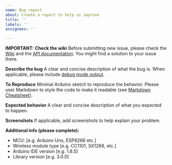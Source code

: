 ```yaml
---
name: Bug report
about: Create a report to help us improve
title: ''
labels: ''
assignees: ''

---
```


**IMPORTANT: Check the wiki**
Before submitting new issue, please check the [Wiki](https://github.com/jgromes/RadioLib/wiki) and the [API documentation](https://jgromes.github.io/RadioLib/). You might find a solution to your issue there. 

**Describe the bug**
A clear and concise description of what the bug is. When applicable, please include [debug mode output](https://github.com/jgromes/RadioLib/wiki/Debug-mode).

**To Reproduce**
Minimal Arduino sketch to reproduce the behavior. Please user Markdown to style the code to make it readable (see [Markdown Cheatsheet](https://github.com/adam-p/markdown-here/wiki/Markdown-Cheatsheet#code)).

**Expected behavior**
A clear and concise description of what you expected to happen.

**Screenshots**
If applicable, add screenshots to help explain your problem.

**Additional info (please complete):**
 - MCU: [e.g. Arduino Uno, ESP8266 etc.]
 - Wireless module type [e.g. CC1101, SX1268, etc.]
 - Arduino IDE version  [e.g. 1.8.5]
 - Library version [e.g. 3.0.0]

